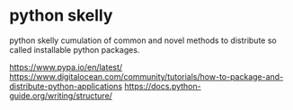 # python skelly

python skelly cumulation of common and novel methods to distribute so called installable python packages.



https://www.pypa.io/en/latest/
https://www.digitalocean.com/community/tutorials/how-to-package-and-distribute-python-applications
https://docs.python-guide.org/writing/structure/
